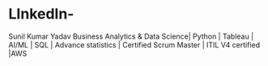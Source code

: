 # LInkedIn-
Sunil Kumar Yadav Business Analytics &amp; Data Science| Python | Tableau | AI/ML | SQL | Advance statistics | Certified Scrum Master | ITIL V4 certified |AWS
